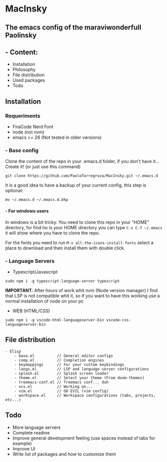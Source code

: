 # MacInsky
## The emacs config of the maraviwonderfull Paolinsky

## - Content:

 - Installation
 - Philosophy
 - File distribution
 - Used packages
 - Todo


## Installation

### Requeriments

- FiraCode Nerd Font
- node (not nvm)
- emacs >= 26 (Not tested in older versions)

### - Base config

Clone the content of the repo in your .emacs.d folder, if you don't have it... Create it! (or just use this command)

```
git clone https://github.com/PaoloTorregroza/MacInsky.git ~/.emacs.d
```

It is a good idea to have a backup of your current config, this step is optional:

```
mv ~/.emacs.d ~/.emacs.d.bkp
```

#### - For windows users

In windows is a bit tricky. You need to clone this repo in your "HOME" directory, for find ho is your HOME directory you can type ``C-x C-f ~/.emacs`` it will show where you have to clone the repo.

For the fonts you need to run ``M-x all-the-icons-install-fonts`` select a place to download and then install them with double click.


### - Language Servers

 - Typescript/Javascript

 ```
 sudo npm i -g typescript-language-server typescript
 ```

**IMPORTANT**: After hours of work whit nvm (Node version manager) I find that LSP is not compatible whit it, so if you want to have this working use a normal installation of node on your pc

 - WEB (HTML/CSS)

 ```
 sudo npm i -g vscode-html-languageserver-bin vscode-css-languageserver-bin
 ```

## File distribution

	- Elisp
		- base.el          // General editor configs
		- comp.el          // Completion engines
		- keymappings      // For your custom keybindings
		- langs.el         // LSP and language server configurations
		- splash.el        // Splash screen loader
		- theme.el         // Select your theme (From doom-themes)
		- treemacs-conf.el // Treemacs conf... duh
		- vcs.el           // Working on...
		- vim.el           // GO EVIL (vim config)
		- workspace.el     // Workspace configurations (tabs, projects, etc...)

## Todo

 - More language servers
 - Complete readme
 - Improve general development feeling (use spaces instead of tabs for example)
 - Improve UI
 - Write list of packages and how to customize them
